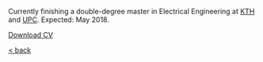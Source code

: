 Currently finishing a double-degree master in Electrical Engineering at [KTH](https://www.kth.se/profile/lucasrg/) and [UPC](http://www.upc.edu). Expected: May 2018.
 
[Download CV](files/CV/CV.pdf)

[< back](index.md)
